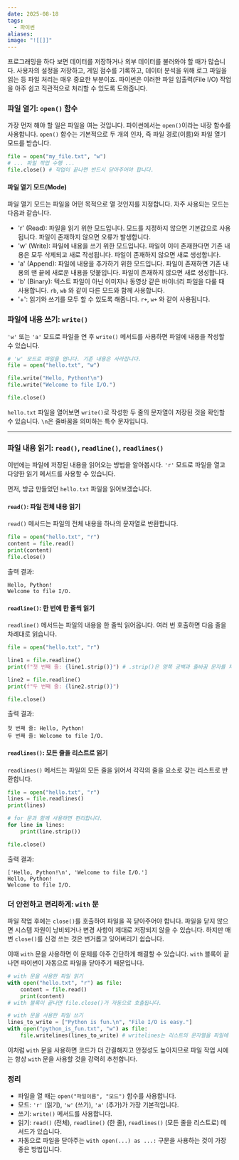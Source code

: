 ```yaml
---
date: 2025-08-18
tags:
  - 파이썬
aliases:
image: "![[]]"
---
```

프로그래밍을 하다 보면 데이터를 저장하거나 외부 데이터를 불러와야 할 때가 많습니다. 사용자의 설정을 저장하고, 게임 점수를 기록하고, 데이터 분석을 위해 로그 파일을 읽는 등 파일 처리는 매우 중요한 부분이죠. 파이썬은 이러한 파일 입출력(File I/O) 작업을 아주 쉽고 직관적으로 처리할 수 있도록 도와줍니다.

### 파일 열기: `open()` 함수

가장 먼저 해야 할 일은 파일을 여는 것입니다. 파이썬에서는 `open()`이라는 내장 함수를 사용합니다. `open()` 함수는 기본적으로 두 개의 인자, 즉 파일 경로(이름)와 파일 열기 모드를 받습니다.

``` Python
file = open("my_file.txt", "w")
# ... 파일 작업 수행 ...
file.close() # 작업이 끝나면 반드시 닫아주어야 합니다.
```

#### 파일 열기 모드(Mode)

파일 열기 모드는 파일을 어떤 목적으로 열 것인지를 지정합니다. 자주 사용되는 모드는 다음과 같습니다.

- 'r' (Read): 파일을 읽기 위한 모드입니다. 모드를 지정하지 않으면 기본값으로 사용됩니다. 파일이 존재하지 않으면 오류가 발생합니다.
- 'w' (Write): 파일에 내용을 쓰기 위한 모드입니다. 파일이 이미 존재한다면 기존 내용은 모두 삭제되고 새로 작성됩니다. 파일이 존재하지 않으면 새로 생성합니다.
- 'a' (Append): 파일에 내용을 추가하기 위한 모드입니다. 파일이 존재하면 기존 내용의 맨 끝에 새로운 내용을 덧붙입니다. 파일이 존재하지 않으면 새로 생성합니다.  
- 'b' (Binary): 텍스트 파일이 아닌 이미지나 동영상 같은 바이너리 파일을 다룰 때 사용합니다. `rb`, `wb` 와 같이 다른 모드와 함께 사용합니다.
- '+': 읽기와 쓰기를 모두 할 수 있도록 해줍니다. `r+`, `w+` 와 같이 사용됩니다.

### 파일에 내용 쓰기: `write()`

 `'w'` 또는 `'a'` 모드로 파일을 연 후 `write()` 메서드를 사용하면 파일에 내용을 작성할 수 있습니다.

``` Python
# 'w' 모드로 파일을 엽니다. 기존 내용은 사라집니다.
file = open("hello.txt", "w")

file.write("Hello, Python!\n")
file.write("Welcome to file I/O.")

file.close()
```

`hello.txt` 파일을 열어보면 `write()`로 작성한 두 줄의 문자열이 저장된 것을 확인할 수 있습니다. `\n`은 줄바꿈을 의미하는 특수 문자입니다.

---

### 파일 내용 읽기: `read()`, `readline()`, `readlines()`

이번에는 파일에 저장된 내용을 읽어오는 방법을 알아봅시다. `'r'` 모드로 파일을 열고 다양한 읽기 메서드를 사용할 수 있습니다.

먼저, 방금 만들었던 `hello.txt` 파일을 읽어보겠습니다.

#### `read()`: 파일 전체 내용 읽기

`read()` 메서드는 파일의 전체 내용을 하나의 문자열로 반환합니다.

``` Python
file = open("hello.txt", "r")
content = file.read()
print(content)
file.close()
```

출력 결과:

```
Hello, Python!
Welcome to file I/O.
```

#### `readline()`: 한 번에 한 줄씩 읽기

`readline()` 메서드는 파일의 내용을 한 줄씩 읽어옵니다. 여러 번 호출하면 다음 줄을 차례대로 읽습니다.

``` Python
file = open("hello.txt", "r")

line1 = file.readline()
print(f"첫 번째 줄: {line1.strip()}") # .strip()은 양쪽 공백과 줄바꿈 문자를 제거합니다.

line2 = file.readline()
print(f"두 번째 줄: {line2.strip()}")

file.close()
```

출력 결과:

```
첫 번째 줄: Hello, Python!
두 번째 줄: Welcome to file I/O.
```

#### `readlines()`: 모든 줄을 리스트로 읽기

`readlines()` 메서드는 파일의 모든 줄을 읽어서 각각의 줄을 요소로 갖는 리스트로 반환합니다.

``` Python
file = open("hello.txt", "r")
lines = file.readlines()
print(lines)

# for 문과 함께 사용하면 편리합니다.
for line in lines:
    print(line.strip())

file.close()
```

출력 결과:

```
['Hello, Python!\n', 'Welcome to file I/O.']
Hello, Python!
Welcome to file I/O.
```

### 더 안전하고 편리하게: `with` 문

파일 작업 후에는 `close()`를 호출하여 파일을 꼭 닫아주어야 합니다. 파일을 닫지 않으면 시스템 자원이 낭비되거나 변경 사항이 제대로 저장되지 않을 수 있습니다. 하지만 매번 `close()`를 신경 쓰는 것은 번거롭고 잊어버리기 쉽습니다.

이때 `with` 문을 사용하면 이 문제를 아주 간단하게 해결할 수 있습니다. `with` 블록이 끝나면 파이썬이 자동으로 파일을 닫아주기 때문입니다.

``` Python
# with 문을 사용한 파일 읽기
with open("hello.txt", "r") as file:
    content = file.read()
    print(content)
# with 블록이 끝나면 file.close()가 자동으로 호출됩니다.

# with 문을 사용한 파일 쓰기
lines_to_write = ["Python is fun.\n", "File I/O is easy."]
with open("python_is_fun.txt", "w") as file:
    file.writelines(lines_to_write) # writelines는 리스트의 문자열을 파일에 씁니다.
```

이처럼 `with` 문을 사용하면 코드가 더 간결해지고 안정성도 높아지므로 파일 작업 시에는 항상 `with` 문을 사용할 것을 강력히 추천합니다.

### 정리

- 파일을 열 때는 `open("파일이름", "모드")` 함수를 사용합니다.
- 모드: `'r'` (읽기), `'w'` (쓰기), `'a'` (추가)가 가장 기본적입니다.
- 쓰기: `write()` 메서드를 사용합니다.
- 읽기: `read()` (전체), `readline()` (한 줄), `readlines()` (모든 줄을 리스트로) 메서드가 있습니다.
- 자동으로 파일을 닫아주는 `with open(...) as ...:` 구문을 사용하는 것이 가장 좋은 방법입니다.
